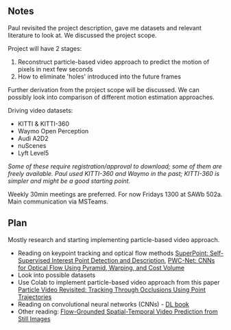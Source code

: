 ## Notes ##
Paul revisited the project description, gave me datasets and relevant literature to look at. We discussed the project scope. 

Project will have 2 stages:

1. Reconstruct particle-based video approach to predict the motion of pixels in next few seconds
2. How to eliminate 'holes' introduced into the future frames

Further derivation from the project scope will be discussed. We can possibly look into comparison of different motion estimation approaches.

Driving video datasets:

* KITTI & KITTI-360
* Waymo Open Perception
* Audi A2D2
* nuScenes
* Lyft Level5

*Some of these require registration/approval to download; some of them are freely available. Paul used KITTI-360 and Waymo in the past; KITTI-360 is simpler and might be a good starting point.*

Weekly 30min meetings are preferred. For now Fridays 1300 at SAWb 502a.
Main communication via MSTeams.

## Plan ##
Mostly research and starting implementing particle-based video approach.

* Reading on keypoint tracking and optical flow methods [SuperPoint: Self-Supervised Interest Point Detection and Description](https://arxiv.org/abs/1712.07629), [PWC-Net: CNNs for Optical Flow Using Pyramid, Warping, and Cost Volume](https://arxiv.org/abs/1709.02371)
* Look into possible datasets
* Use Colab to implement particle-based video approach from this paper [Particle Video Revisited: Tracking Through Occlusions Using Point Trajectories](https://arxiv.org/abs/2204.04153)
* Reading on convolutional neural networks (CNNs) - [DL book](https://www.deeplearningbook.org/)
* Other reading: [Flow-Grounded Spatial-Temporal Video Prediction from Still Images](https://openaccess.thecvf.com/content_ECCV_2018/papers/Yijun_Li_Flow-Grounded_Spatial-Temporal_Video_ECCV_2018_paper.pdf)
